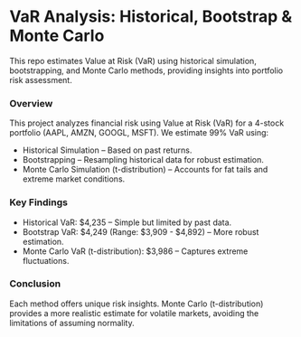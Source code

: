 # VaR Analysis: Historical, Bootstrap & Monte Carlo 
This repo estimates Value at Risk (VaR) using historical simulation, bootstrapping, and Monte Carlo methods, providing insights into portfolio risk assessment.
 
### Overview  
This project analyzes financial risk using Value at Risk (VaR) for a 4-stock portfolio (AAPL, AMZN, GOOGL, MSFT). We estimate 99% VaR using:  
- Historical Simulation – Based on past returns.  
- Bootstrapping – Resampling historical data for robust estimation.  
- Monte Carlo Simulation (t-distribution) – Accounts for fat tails and extreme market conditions.  

### Key Findings  
- Historical VaR: $4,235 – Simple but limited by past data.  
- Bootstrap VaR: $4,249 (Range: $3,909 - $4,892) – More robust estimation.  
- Monte Carlo VaR (t-distribution): $3,986 – Captures extreme fluctuations.  

### Conclusion  
Each method offers unique risk insights. Monte Carlo (t-distribution) provides a more realistic estimate for volatile markets, avoiding the limitations of assuming normality.  

